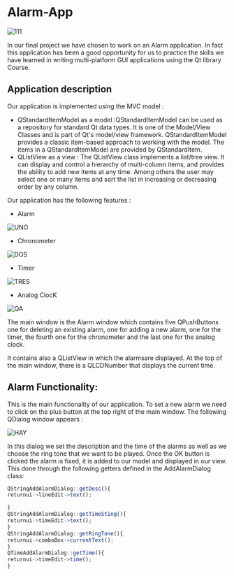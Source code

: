 # Alarm-App

![111](https://user-images.githubusercontent.com/93831197/152684997-86eae776-7735-4c29-82fa-180c30ce009a.jpeg)
 
 
 In our final project we have chosen to work on an Alarm application. In fact this application has been a good opportunity for us to practice the skills we have learned in writing multi-platform GUI applications using the Qt library Course. 
 
**<h2>Application description</h2>**

 
Our application is implemented using the MVC model :

* QStandardItemModel as a model :QStandardItemModel can be used as a repository for standard Qt data types. It is one of the Model/View Classes and is part of Qt's model/view framework. QStandardItemModel provides a classic item-based approach to working with the model. The items in a QStandardItemModel are provided by QStandardItem.
* QListView as a view : The QListView class implements a list/tree view. It can display and control a hierarchy of multi-column items, and provides the ability to add new items at any time. Among others the user may select one or many items and sort the list in increasing or decreasing order by any column.

Our application has the following features :

* Alarm

![UNO](https://user-images.githubusercontent.com/93831197/152685657-942fc2bf-2be0-4f3c-8874-daca06177a95.jpeg)

* Chronometer

![DOS](https://user-images.githubusercontent.com/93831197/152685669-dfba9060-e5c1-4e2a-8f51-940cbe02fc47.jpeg)

* Timer

![TRES](https://user-images.githubusercontent.com/93831197/152685673-f176ebd0-5665-4f8b-bd0b-d5f8dbddca35.jpeg)

* Analog ClocK

![QA](https://user-images.githubusercontent.com/93831197/152685679-f514240f-13c0-4046-a7e6-9d984afe3c0c.jpeg)

The main window is the Alarm window which contains five QPushButtons  one for deleting an existing alarm, one for adding a new alarm, one for the timer, the fourth one for the chronometer and the last one for the analog clock.

It contains also a QListView in which the alarmsare displayed. At the top of the main window, there is a QLCDNumber that displays the current time.

**<h2>Alarm Functionality:</h2>**

This is the main functionality of our application. To set a new alarm we need to click on the plus button at the top right of the main window. The following QDialog window appears :

![HAY](https://user-images.githubusercontent.com/93831197/152686107-f3392dcf-2fb0-4a6e-9046-641914b0c7dd.jpeg)

In this dialog we set the description and the time of the alarms as well as we choose the ring tone that we want to be played.
Once the OK button is clicked the alarm is fixed, it is added to our model and displayed in our view. This done through the following getters defined in the AddAlarmDialog class: 
 ```javascript
 QStringAddAlarmDialog::getDesc(){
returnui->lineEdit->text();

}
QStringAddAlarmDialog::getTimeSting(){
returnui->timeEdit->text();
}
QStringAddAlarmDialog::getRingTone(){
returnui->comboBox->currentText();
}
QTimeAddAlarmDialog::getTime(){
returnui->timeEdit->time();
}
```


